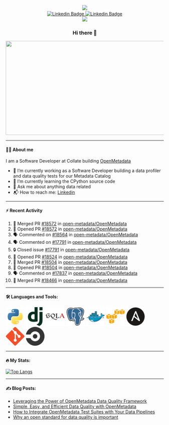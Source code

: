 <div id="header" align="center">
  <img src="https://media.giphy.com/media/5eLDrEaRGHegx2FeF2/giphy.gif" width="100"/>
</div>
<div id="badges" align="center">
  <a href="https://www.linkedin.com/in/teddycrepineau/">
    <img src="https://shields.io/badge/Linkedin-blue?logo=linkedin&logoColor=white&style=for-the-badge" alt="Linkedin Badge"/>
  </a>
  <a href="https://medium.com/@teddycrpineau">
    <img src="https://shields.io/badge/Medium-black?logo=medium&logoColor=white&style=for-the-badge" alt="Linkedin Badge"/>
  </a>
</div>
<div align="center">
  <img src="https://komarev.com/ghpvc/?username=TeddyCr&color=blue&style=flat-square" />
</div>

<h3 align="center">
Hi there 👋
</h3>
<div align="center">
  <img src="https://media.giphy.com/media/L8K62iTDkzGX6/giphy.gif" width="600" height="300"/>
</div>

---

#### :technologist: About me
I am a Software Developer at Collate building <a href="https://open-metadata.org"/>OpenMetadata</a>
- 🔭 I’m currently working as a Software Developer building a data profiler and data quality tests for our Metadata Catalog
- 🐍 I’m currently learning the CPython source code
- 💬 Ask me about anything data related
- 📬 How to reach me: [Linkedin](https://shields.io/badge/Linkedin-blue?logo=linkedin&logoColor=white&style=for-the-badge)

---

#### ⚡️ Recent Activity
<!--START_SECTION:activity-->
1. 🎉 Merged PR [#18572](https://github.com/open-metadata/OpenMetadata/pull/18572) in [open-metadata/OpenMetadata](https://github.com/open-metadata/OpenMetadata)
2. 💪 Opened PR [#18572](https://github.com/open-metadata/OpenMetadata/pull/18572) in [open-metadata/OpenMetadata](https://github.com/open-metadata/OpenMetadata)
3. 🗣 Commented on [#18564](https://github.com/open-metadata/OpenMetadata/pull/18564#issuecomment-2466187977) in [open-metadata/OpenMetadata](https://github.com/open-metadata/OpenMetadata)
4. 🗣 Commented on [#17791](https://github.com/open-metadata/OpenMetadata/issues/17791#issuecomment-2462359594) in [open-metadata/OpenMetadata](https://github.com/open-metadata/OpenMetadata)
5. 🔒 Closed issue [#17791](https://github.com/open-metadata/OpenMetadata/issues/17791) in [open-metadata/OpenMetadata](https://github.com/open-metadata/OpenMetadata)
6. 💪 Opened PR [#18524](https://github.com/open-metadata/OpenMetadata/pull/18524) in [open-metadata/OpenMetadata](https://github.com/open-metadata/OpenMetadata)
7. 🎉 Merged PR [#18504](https://github.com/open-metadata/OpenMetadata/pull/18504) in [open-metadata/OpenMetadata](https://github.com/open-metadata/OpenMetadata)
8. 💪 Opened PR [#18504](https://github.com/open-metadata/OpenMetadata/pull/18504) in [open-metadata/OpenMetadata](https://github.com/open-metadata/OpenMetadata)
9. 🗣 Commented on [#17837](https://github.com/open-metadata/OpenMetadata/pull/17837#issuecomment-2454520695) in [open-metadata/OpenMetadata](https://github.com/open-metadata/OpenMetadata)
10. 🎉 Merged PR [#18466](https://github.com/open-metadata/OpenMetadata/pull/18466) in [open-metadata/OpenMetadata](https://github.com/open-metadata/OpenMetadata)
<!--END_SECTION:activity-->

---

#### :hammer_and_wrench: Languages and Tools:
<div>
   <img src="https://github.com/devicons/devicon/blob/master/icons/python/python-original.svg" width="60" height="60"/>
   <img src="https://github.com/devicons/devicon/blob/master/icons/django/django-plain.svg" width="60" height="60"/>
   <img src="https://github.com/devicons/devicon/blob/master/icons/sqlalchemy/sqlalchemy-original.svg" width="60" height="60"/>
   <img src="https://github.com/devicons/devicon/blob/master/icons/postgresql/postgresql-original.svg" width="60" height="60"/>
   <img src="https://github.com/devicons/devicon/blob/master/icons/docker/docker-original.svg" width="60" height="60"/>
   <img src="https://github.com/devicons/devicon/blob/master/icons/amazonwebservices/amazonwebservices-original.svg" width="60" height="60"/>
   <img src="https://github.com/devicons/devicon/blob/master/icons/ansible/ansible-original.svg" width="60" height="60"/>
   <img src="https://github.com/devicons/devicon/blob/master/icons/git/git-original.svg" width="60" height="60"/>
   <img src="https://github.com/devicons/devicon/blob/master/icons/circleci/circleci-plain.svg" width="60" height="60"/>
</div>

---

#### 🔥 My Stats:
[![Top Langs](https://github-readme-stats.vercel.app/api/top-langs/?username=TeddyCr&layout=compact&hide=javascript,html,css)](https://github.com/anuraghazra/github-readme-stats)

---

#### ✍️ Blog Posts:
<!-- BLOG-POST-LIST:START -->
- [Leveraging the Power of OpenMetadata Data Quality Framework](https://blog.open-metadata.org/leveraging-the-power-of-openmetadata-data-quality-framework-385ba2d8eaf?source=rss-16e0670af08f------2)
- [Simple, Easy, and Efficient Data Quality with OpenMetadata](https://blog.open-metadata.org/simple-easy-and-efficient-data-quality-with-openmetadata-1c4e7d329364?source=rss-16e0670af08f------2)
- [How to Integrate OpenMetadata Test Suites with Your Data Pipelines](https://blog.open-metadata.org/how-to-integrate-openmetadata-test-suites-with-your-data-pipelines-d83fb55fa494?source=rss-16e0670af08f------2)
- [Why an open standard for data quality is important](https://blog.open-metadata.org/why-are-we-building-a-data-quality-standard-1753fae87259?source=rss-16e0670af08f------2)
<!-- BLOG-POST-LIST:END -->
